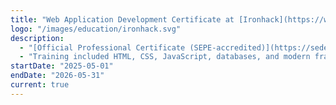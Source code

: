 ```yaml
---
title: "Web Application Development Certificate at [Ironhack](https://www.linkedin.com/school/ironhack/)"
logo: "/images/education/ironhack.svg"
description:
  - "[Official Professional Certificate (SEPE-accredited)](https://sede.sepe.gob.es/especialidadesformativas/RXBuscadorEFRED/DetalleEspecialidad.do?codEspecialidad=IFCD0210) focused on full-stack web application development."
  - "Training included HTML, CSS, JavaScript, databases, and modern frameworks"
startDate: "2025-05-01"
endDate: "2026-05-31"
current: true
---
```

